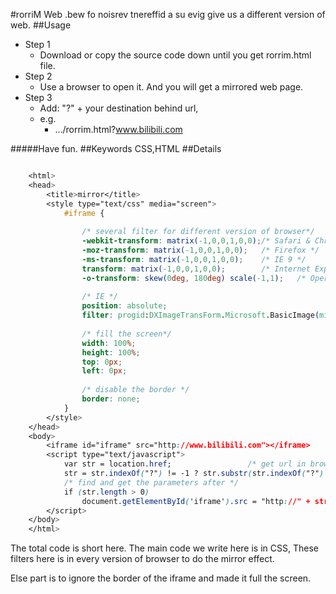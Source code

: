 #rorriM Web
.bew fo noisrev tnereffid a su evig
give us a different version of web.
##Usage
 - Step 1
     - Download or copy the source code down until you get rorrim.html file.
 - Step 2
     - Use a browser to open it. And you will get a mirrored web page.
 - Step 3
     - Add: "?" + your destination behind url, 
     - e.g. 
         - .../rorrim.html?www.bilibili.com

#####Have fun.
##Keywords
CSS,HTML
##Details
```css

	<html>
	<head>
	    <title>mirror</title>
	    <style type="text/css" media="screen">
	        #iframe {
	
	            /* several filter for different version of browser*/
	            -webkit-transform: matrix(-1,0,0,1,0,0);/* Safari & Chrome */
	            -moz-transform: matrix(-1,0,0,1,0,0);   /* Firefox */
	            -ms-transform: matrix(-1,0,0,1,0,0);    /* IE 9 */
	            transform: matrix(-1,0,0,1,0,0);        /* Internet Explorer 10、Firefox、Opera */
	            -o-transform: skew(0deg, 180deg) scale(-1,1);   /* Opera */
	
	            /* IE */
	            position: absolute;
	            filter: progid:DXImageTransForm.Microsoft.BasicImage(mirror 1);
	
	            /* fill the screen*/
	            width: 100%;
	            height: 100%;
	            top: 0px;
	            left: 0px;
	
	            /* disable the border */
	            border: none;
	        }
	    </style>
	</head>
	<body>
	    <iframe id="iframe" src="http://www.bilibili.com"></iframe>
	    <script type="text/javascript">
	        var str = location.href;                 /* get url in browser*/
	        str = str.indexOf("?") != -1 ? str.substr(str.indexOf("?") + 1) : "";
	        /* find and get the parameters after */
	        if (str.length > 0)
	            document.getElementById('iframe').src = "http://" + str;
	    </script>
	</body>
	</html>

```

The total code is short here. The main code we write here is in CSS, These filters here is in every version of browser to do the mirror effect. 

Else part is to ignore the border of the iframe and made it full the screen.




 
 